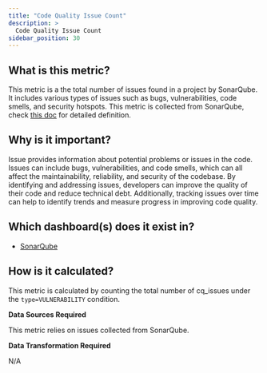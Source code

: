 ```yaml
---
title: "Code Quality Issue Count"
description: >
  Code Quality Issue Count
sidebar_position: 30
---
```


## What is this metric?

This metric is a the total number of issues found in a project by SonarQube. It includes various types of issues such as bugs, vulnerabilities, code smells, and security hotspots. This metric is collected from SonarQube, check [this doc](https://docs.sonarqube.org/latest/user-guide/metric-definitions/#issues) for detailed definition.

## Why is it important?

Issue provides information about potential problems or issues in the code. Issues can include bugs, vulnerabilities, and code smells, which can all affect the maintainability, reliability, and security of the codebase. By identifying and addressing issues, developers can improve the quality of their code and reduce technical debt. Additionally, tracking issues over time can help to identify trends and measure progress in improving code quality.

## Which dashboard(s) does it exist in?

- [SonarQube](/livedemo/DataSources/SonarQube)

## How is it calculated?

This metric is calculated by counting the total number of cq_issues under the `type=VULNERABILITY` condition.

<b>Data Sources Required</b>

This metric relies on issues collected from SonarQube.

<b>Data Transformation Required</b>

N/A
